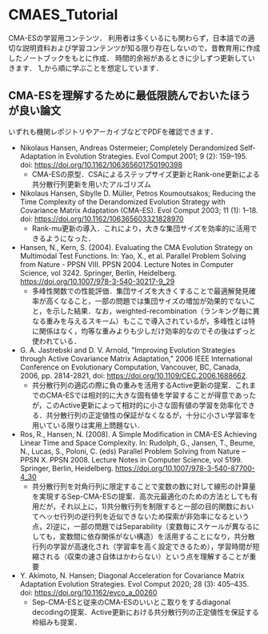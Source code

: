 # CMAES_Tutorial

CMA-ESの学習用コンテンツ．
利用者は多くいるにも関わらず，日本語での適切な説明資料および学習コンテンツが知る限り存在しないので，昔教育用に作成したノートブックをもとに作成．
時間的余裕があるときに少しずつ更新していきます．
1_から順に学ぶことを想定しています．

## CMA-ESを理解するために最低限読んでおいたほうが良い論文
いずれも機関レポジトリやアーカイブなどでPDFを確認できます．
- Nikolaus Hansen, Andreas Ostermeier; Completely Derandomized Self-Adaptation in Evolution Strategies. Evol Comput 2001; 9 (2): 159–195. doi: https://doi.org/10.1162/106365601750190398
  - CMA-ESの原型．CSAによるステップサイズ更新とRank-one更新による共分散行列更新を用いたアルゴリズム
- Nikolaus Hansen, Sibylle D. Müller, Petros Koumoutsakos; Reducing the Time Complexity of the Derandomized Evolution Strategy with Covariance Matrix Adaptation (CMA-ES). Evol Comput 2003; 11 (1): 1–18. doi: https://doi.org/10.1162/106365603321828970
  - Rank-mu更新の導入．これにより，大きな集団サイズを効率的に活用できるようになった．
- Hansen, N., Kern, S. (2004). Evaluating the CMA Evolution Strategy on Multimodal Test Functions. In: Yao, X., et al. Parallel Problem Solving from Nature - PPSN VIII. PPSN 2004. Lecture Notes in Computer Science, vol 3242. Springer, Berlin, Heidelberg. https://doi.org/10.1007/978-3-540-30217-9_29
  - 多峰性関数での性能評価．集団サイズを大きくすることで最適解発見確率が高くなること，一部の問題では集団サイズの増加が効果的でないこと，を示した結果．なお，weighted-recombination（ランキング毎に異なる重みを与えるスキーム）もここで導入されているが，多峰性とは特に関係はなく，均等な重みよりも少しだけ効率的なのでその後はずっと使われている．
- G. A. Jastrebski and D. V. Arnold, "Improving Evolution Strategies through Active Covariance Matrix Adaptation," 2006 IEEE International Conference on Evolutionary Computation, Vancouver, BC, Canada, 2006, pp. 2814-2821, doi: https://doi.org/10.1109/CEC.2006.1688662.
  - 共分散行列の適応の際に負の重みを活用するActive更新の提案．これまでのCMA-ESでは相対的に大きな固有値を学習することが得意であったが，このActive更新によって相対的に小さな固有値の学習を効率化できる．共分散行列の正定値性の保証がなくなるが，十分に小さい学習率を用いている限りは実用上問題ない．
- Ros, R., Hansen, N. (2008). A Simple Modification in CMA-ES Achieving Linear Time and Space Complexity. In: Rudolph, G., Jansen, T., Beume, N., Lucas, S., Poloni, C. (eds) Parallel Problem Solving from Nature – PPSN X. PPSN 2008. Lecture Notes in Computer Science, vol 5199. Springer, Berlin, Heidelberg. https://doi.org/10.1007/978-3-540-87700-4_30
  - 共分散行列を対角行列に限定することで変数の数に対して線形の計算量を実現するSep-CMA-ESの提案．高次元最適化のための方法としても有用だが，それ以上に，1)共分散行列を制限すると一部の目的関数においてヘッセ行列の逆行列を近似できないため探索が非効率になるという点，2)逆に，一部の問題ではSeparability（変数毎にスケールが異なるにしても，変数間に依存関係がない構造）を活用することになり，共分散行列の学習が高速化され（学習率を高く設定できるため），学習時間が短縮される（収束の速さ自体はかわらない）という点を理解することが重要
- Y. Akimoto, N. Hansen; Diagonal Acceleration for Covariance Matrix Adaptation Evolution Strategies. Evol Comput 2020; 28 (3): 405–435. doi: https://doi.org/10.1162/evco_a_00260
  - Sep-CMA-ESと従来のCMA-ESのいいとこ取りをするdiagonal decodingの提案．Active更新における共分散行列の正定値性を保証する枠組みも提案．
